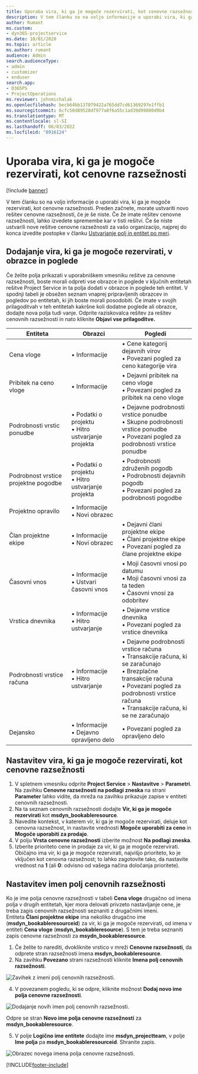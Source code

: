 ```yaml
---
title: Uporaba vira, ki ga je mogoče rezervirati, kot cenovne razsežnosti
description: V tem članku so na voljo informacije o uporabi vira, ki ga je mogoče rezervirati, kot cenovne razsežnosti.
author: Rumant
ms.custom:
- dyn365-projectservice
ms.date: 10/01/2020
ms.topic: article
ms.author: rumant
audience: Admin
search.audienceType:
- admin
- customizer
- enduser
search.app:
- D365PS
- ProjectOperations
ms.reviewer: johnmichalak
ms.openlocfilehash: becb64bb137079422a765dd7cd61369297e1ffb1
ms.sourcegitcommit: 6cfc50d89528df977a8f6a55c1ad39d99800d9b4
ms.translationtype: MT
ms.contentlocale: sl-SI
ms.lasthandoff: 06/03/2022
ms.locfileid: "8916124"
---
```

# <a name="use-bookable-resource-as-a-pricing-dimension"></a>Uporaba vira, ki ga je mogoče rezervirati, kot cenovne razsežnosti

[!include [banner](../includes/psa-now-project-operations.md)]

V tem članku so na voljo informacije o uporabi vira, ki ga je mogoče rezervirati, kot cenovne razsežnosti. Preden začnete, morate ustvariti novo rešitev cenovne razsežnosti, če je še niste. Če že imate rešitev cenovne razsežnosti, lahko izvedete spremembe kar v tisti rešitvi. Če še niste ustvarili nove rešitve cenovne razsežnosti za vašo organizacijo, najprej do konca izvedite postopke v članku [Ustvarjanje polj in entitet po meri](create-custom-fields-entities.md).

## <a name="add-bookable-resource-to-forms-and-views"></a>Dodajanje vira, ki ga je mogoče rezervirati, v obrazce in poglede
Če želite polja prikazati v uporabniškem vmesniku rešitve za cenovne razsežnosti, boste morali odpreti vse obrazce in poglede v ključnih entitetah rešitve Project Service in ta polja dodati v obrazce in poglede teh entitet.
V spodnji tabeli je obsežen seznam vnaprej pripravljenih obrazcev in pogledov po entitetah, ki jih boste morali posodobiti. Če imate v svojih prilagoditvah v teh entitetah kakršne koli dodatne poglede ali obrazce, dodajte nova polja tudi vanje.
Odprite raziskovalca rešitev za rešitev cenovnih razsežnosti in nato kliknite **Objavi vse prilagoditve.**


|   Entiteta        | Obrazci   |Pogledi        |
| ------------------------------|---------------------------------|----------------------------------|
|  Cena vloge|• Informacije |• Cene kategorij dejavnih virov<br> • Povezani pogled za ceno kategorije vira|
|  Pribitek na ceno vloge|• Informacije|• Dejavni pribitek na ceno vloge<br>• Povezani pogled za pribitek na ceno vloge|
|  Podrobnosti vrstic ponudbe|• Podatki o projektu<br>• Hitro ustvarjanje projekta|• Dejavne podrobnosti vrstice ponudbe<br>• Skupne podrobnosti vrstice ponudbe<br>• Povezani pogled za podrobnosti vrstice ponudbe|
|  Podrobnost vrstice projektne pogodbe|• Podatki o projektu<br>• Hitro ustvarjanje projekta|• Podrobnosti združenih pogodb<br>• Podrobnosti dejavnih pogodb<br>• Povezani pogled za podrobnosti pogodbe|
|  Projektno opravilo|• Informacije<br>• Novi obrazec||
|  Član projektne ekipe|• Informacije<br>• Novi obrazec|• Dejavni člani projektne ekipe<br>• Člani projektne ekipe<br>• Povezani pogled za člane projektne ekipe|
|  Časovni vnos|• Informacije<br>• Ustvari časovni vnos|• Moji časovni vnosi po datumu<br>• Moji časovni vnosi za ta teden<br>• Časovni vnosi za odobritev|
|  Vrstica dnevnika|• Informacije<br>• Hitro ustvarjanje|• Dejavne vrstice dnevnika<br>• Povezani pogled za vrstice dnevnika|
|  Podrobnosti vrstice računa|• Informacije<br>• Hitro ustvarjanje|• Dejavne podrobnosti vrstice računa<br>• Transakcije računa, ki se zaračunajo<br>• Brezplačne transakcije računa<br>• Povezani pogled za podrobnosti vrstice računa<br>• Transakcije računa, ki se ne zaračunajo|
|  Dejansko|• Informacije<br>• Dejavno opravljeno delo|• Povezani pogled za opravljeno delo|

## <a name="set-up-bookable-resource-as-a-pricing-dimension"></a>Nastavitev vira, ki ga je mogoče rezervirati, kot cenovne razsežnosti

1. V spletnem vmesniku odprite **Project Service** > **Nastavitve** > **Parametri**. Na zavihku **Cenovne razsežnosti na podlagi zneska** na strani **Parameter** lahko vidite, da mreža na zavihku prikazuje zapise v entiteti cenovnih razsežnosti. 
2. Na ta seznam cenovnih razsežnosti dodajte **Vir, ki ga je mogoče rezervirati** kot **msdyn_bookableresource**. 
3. Navedite kontekst, v katerem vir, ki ga je mogoče rezervirati, deluje kot cenovna razsežnost, in nastavite vrednosti **Mogoče uporabiti za ceno** in **Mogoče uporabiti za prodajo**.
4. V polju **Vrsta cenovne razsežnosti** izberite možnost **Na podlagi zneska**. 
5. Izberite prioriteto cene in prodaje za vir, ki ga je mogoče rezervirati. Običajno ima vir, ki ga je mogoče rezervirati, najvišjo prioriteto, ko je vključen kot cenovna razsežnost; to lahko zagotovite tako, da nastavite vrednost na **1** (ali **0**: odvisno od vašega načina določanja prioritete).

## <a name="set-up-pricing-dimension-field-names"></a>Nastavitev imen polj cenovnih razsežnosti

Ko je ime polja cenovne razsežnosti v tabeli **Cena vloge** drugačno od imena polja v drugih entitetah, kjer mora delovati privzeto nastavljanje cene, je treba zapis cenovnih razsežnosti seznaniti z drugačnimi imeni.    
Entiteta **Člani projektne ekipe** ima nekoliko drugačno ime (**msdyn_bookableresourceid**) za vir, ki ga je mogoče rezervirati, od imena v entiteti **Cena vloge** (**msdyn_bookableresource**). S tem je treba seznaniti zapis cenovne razsežnosti za **msydn_bookableresource**. 
1. Če želite to narediti, dvokliknite vrstico v mreži **Cenovne razsežnosti**, da odprete stran razsežnosti imena **msdyn_bookableresource**.
2. Na zavihku **Povezano** strani razsežnosti kliknite **Imena polj cenovnih razsežnosti**.

 ![Zavihek z imeni polj cenovnih razsežnosti.](media/PD-fieldname.png)

4. V povezanem pogledu, ki se odpre, kliknite možnost **Dodaj novo ime polja cenovne razsežnosti**.

 ![Dodajanje novih imen polj cenovnih razsežnosti.](media/Add-NewPD-fieldname.png)


Odpre se stran **Novo ime polja cenovne razsežnosti** za **msdyn_bookableresource**. 

5. V polje **Logično ime entitete** dodajte ime **msdyn_projectteam**, v polje **Ime polja** pa **msdyn_bookableresourceid**. Shranite zapis.

 ![Obrazec novega imena polja cenovne razsežnosti.](media/PD-fieldname-Added.png)


[!INCLUDE[footer-include](../includes/footer-banner.md)]
